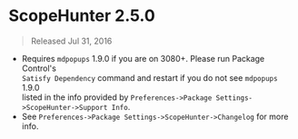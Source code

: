 # ScopeHunter 2.5.0
> Released Jul 31, 2016

- Requires `mdpopups` 1.9.0 if you are on 3080+.  Please run Package Control's  
`Satisfy Dependency` command and restart if you do not see `mdpopups` 1.9.0  
listed in the info provided by `Preferences->Package Settings->ScopeHunter->Support Info`.
- See `Preferences->Package Settings->ScopeHunter->Changelog` for more info.
